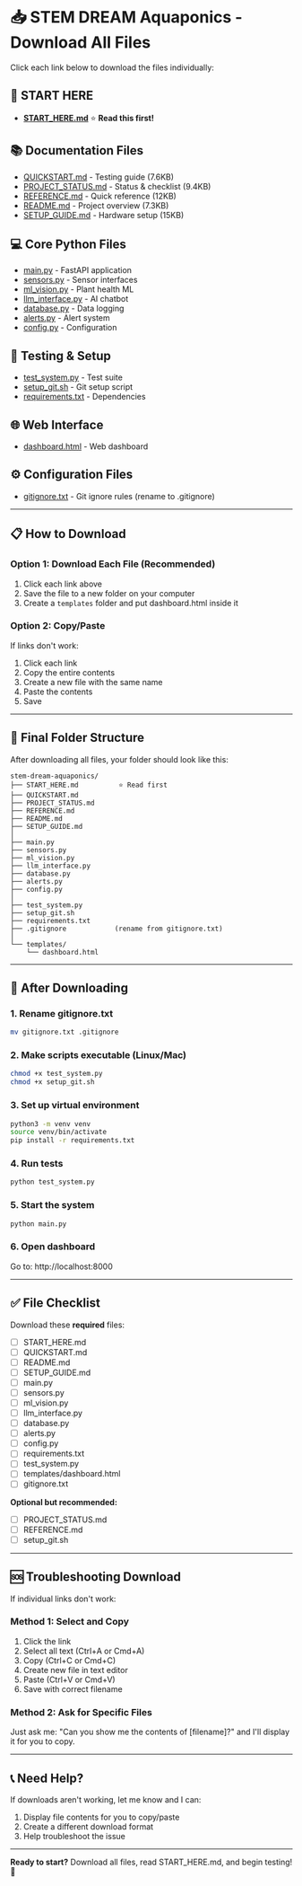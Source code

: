 # 📥 STEM DREAM Aquaponics - Download All Files

Click each link below to download the files individually:

## 🚀 START HERE
- [**START_HERE.md**](computer:///mnt/user-data/outputs/START_HERE.md) ⭐ **Read this first!**

## 📚 Documentation Files
- [QUICKSTART.md](computer:///mnt/user-data/outputs/QUICKSTART.md) - Testing guide (7.6KB)
- [PROJECT_STATUS.md](computer:///mnt/user-data/outputs/PROJECT_STATUS.md) - Status & checklist (9.4KB)
- [REFERENCE.md](computer:///mnt/user-data/outputs/REFERENCE.md) - Quick reference (12KB)
- [README.md](computer:///mnt/user-data/outputs/README.md) - Project overview (7.3KB)
- [SETUP_GUIDE.md](computer:///mnt/user-data/outputs/SETUP_GUIDE.md) - Hardware setup (15KB)

## 💻 Core Python Files
- [main.py](computer:///mnt/user-data/outputs/main.py) - FastAPI application
- [sensors.py](computer:///mnt/user-data/outputs/sensors.py) - Sensor interfaces
- [ml_vision.py](computer:///mnt/user-data/outputs/ml_vision.py) - Plant health ML
- [llm_interface.py](computer:///mnt/user-data/outputs/llm_interface.py) - AI chatbot
- [database.py](computer:///mnt/user-data/outputs/database.py) - Data logging
- [alerts.py](computer:///mnt/user-data/outputs/alerts.py) - Alert system
- [config.py](computer:///mnt/user-data/outputs/config.py) - Configuration

## 🧪 Testing & Setup
- [test_system.py](computer:///mnt/user-data/outputs/test_system.py) - Test suite
- [setup_git.sh](computer:///mnt/user-data/outputs/setup_git.sh) - Git setup script
- [requirements.txt](computer:///mnt/user-data/outputs/requirements.txt) - Dependencies

## 🌐 Web Interface
- [dashboard.html](computer:///mnt/user-data/outputs/templates/dashboard.html) - Web dashboard

## ⚙️ Configuration Files
- [gitignore.txt](computer:///mnt/user-data/outputs/gitignore.txt) - Git ignore rules (rename to .gitignore)

---

## 📋 How to Download

### Option 1: Download Each File (Recommended)
1. Click each link above
2. Save the file to a new folder on your computer
3. Create a `templates` folder and put dashboard.html inside it

### Option 2: Copy/Paste
If links don't work:
1. Click each link
2. Copy the entire contents
3. Create a new file with the same name
4. Paste the contents
5. Save

---

## 📁 Final Folder Structure

After downloading all files, your folder should look like this:

```
stem-dream-aquaponics/
├── START_HERE.md          ⭐ Read first
├── QUICKSTART.md
├── PROJECT_STATUS.md
├── REFERENCE.md
├── README.md
├── SETUP_GUIDE.md
│
├── main.py
├── sensors.py
├── ml_vision.py
├── llm_interface.py
├── database.py
├── alerts.py
├── config.py
│
├── test_system.py
├── setup_git.sh
├── requirements.txt
├── .gitignore            (rename from gitignore.txt)
│
└── templates/
    └── dashboard.html
```

---

## 🚀 After Downloading

### 1. Rename gitignore.txt
```bash
mv gitignore.txt .gitignore
```

### 2. Make scripts executable (Linux/Mac)
```bash
chmod +x test_system.py
chmod +x setup_git.sh
```

### 3. Set up virtual environment
```bash
python3 -m venv venv
source venv/bin/activate
pip install -r requirements.txt
```

### 4. Run tests
```bash
python test_system.py
```

### 5. Start the system
```bash
python main.py
```

### 6. Open dashboard
Go to: http://localhost:8000

---

## ✅ File Checklist

Download these **required** files:
- [ ] START_HERE.md
- [ ] QUICKSTART.md
- [ ] README.md
- [ ] SETUP_GUIDE.md
- [ ] main.py
- [ ] sensors.py
- [ ] ml_vision.py
- [ ] llm_interface.py
- [ ] database.py
- [ ] alerts.py
- [ ] config.py
- [ ] requirements.txt
- [ ] test_system.py
- [ ] templates/dashboard.html
- [ ] gitignore.txt

**Optional but recommended:**
- [ ] PROJECT_STATUS.md
- [ ] REFERENCE.md
- [ ] setup_git.sh

---

## 🆘 Troubleshooting Download

If individual links don't work:

### Method 1: Select and Copy
1. Click the link
2. Select all text (Ctrl+A or Cmd+A)
3. Copy (Ctrl+C or Cmd+C)
4. Create new file in text editor
5. Paste (Ctrl+V or Cmd+V)
6. Save with correct filename

### Method 2: Ask for Specific Files
Just ask me: "Can you show me the contents of [filename]?" and I'll display it for you to copy.

---

## 📞 Need Help?

If downloads aren't working, let me know and I can:
1. Display file contents for you to copy/paste
2. Create a different download format
3. Help troubleshoot the issue

---

**Ready to start?** Download all files, read START_HERE.md, and begin testing! 🎉
